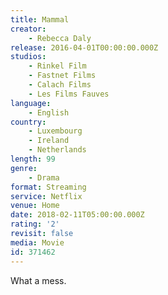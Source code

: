 ```yaml
---
title: Mammal
creator:
    - Rebecca Daly
release: 2016-04-01T00:00:00.000Z
studios:
    - Rinkel Film
    - Fastnet Films
    - Calach Films
    - Les Films Fauves
language:
    - English
country:
    - Luxembourg
    - Ireland
    - Netherlands
length: 99
genre:
    - Drama
format: Streaming
service: Netflix
venue: Home
date: 2018-02-11T05:00:00.000Z
rating: '2'
revisit: false
media: Movie
id: 371462
---
```


What a mess.
